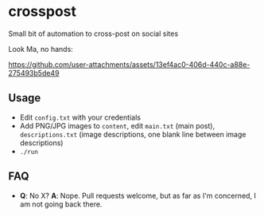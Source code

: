 # crosspost
Small bit of automation to cross-post on social sites

Look Ma, no hands:

https://github.com/user-attachments/assets/13ef4ac0-406d-440c-a88e-275493b5de49

## Usage

* Edit `config.txt` with your credentials
* Add PNG/JPG images to `content`, edit `main.txt` (main post), `descriptions.txt` (image descriptions, one blank line between image descriptions)
* `./run`

## FAQ

* **Q**: No X? **A**: Nope. Pull requests welcome, but as far as I'm concerned, I am not going back there.
